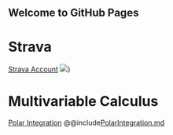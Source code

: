 ## Welcome to GitHub Pages
# Strava
[Strava Account](https://strava.com/athletes/91865061)
[<img src="https://badges.strava.com/echelon-sprite-48.png">](https://strava.com/athletes/91865061))

# Multivariable Calculus
<a href="akshay-seetharam.github.io/PolarIntegration.md">Polar Integration</a>
@@include[PolarIntegration.md](includes/PolarIntegration.md)

